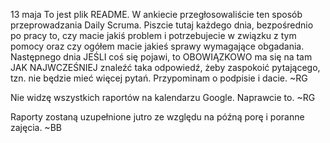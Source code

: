 13 maja
To jest plik README. W ankiecie przegłosowaliście ten sposób przeprowadzania Daily Scruma. Piszcie tutaj każdego dnia, bezpośrednio po pracy to, czy macie jakiś problem i potrzebujecie w związku z tym pomocy oraz czy ogółem macie jakieś sprawy wymagające obgadania. Następnego dnia JEŚLI coś się pojawi, to OBOWIĄZKOWO ma się na tam JAK NAJWCZEŚNIEJ znaleźć taka odpowiedź, żeby zaspokoić pytającego, tzn. nie będzie mieć więcej pytań. Przypominam o podpisie i dacie.
~RG

Nie widzę wszystkich raportów na kalendarzu Google. Naprawcie to. ~RG

Raporty zostaną  uzupełnione jutro ze względu na późną  porę i poranne zajęcia. ~BB
